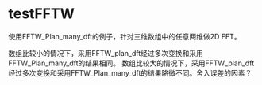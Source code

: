 # testFFTW
使用FFTW_Plan_many_dft的例子，针对三维数组中的任意两维做2D FFT。

数组比较小的情况下，采用FFTW_plan_dft经过多次变换和采用FFTW_Plan_many_dft的结果相同。
数组比较大的情况下，采用FFTW_plan_dft经过多次变换和采用FFTW_Plan_many_dft的结果略微不同。舍入误差的因素？


